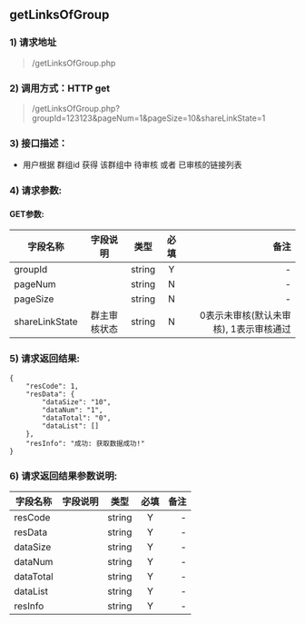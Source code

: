 

## getLinksOfGroup

### 1) 请求地址

> /getLinksOfGroup.php

### 2) 调用方式：HTTP get

> /getLinksOfGroup.php?groupId=123123&pageNum=1&pageSize=10&shareLinkState=1

### 3) 接口描述：

* 用户根据 群组id 获得 该群组中 待审核 或者 已审核的链接列表

### 4) 请求参数:

#### GET参数:
|字段名称       |字段说明         |类型            |必填            |备注     |
| -------------|:--------------:|:--------------:|:--------------:| ------:|
|groupId||string|Y|-|
|pageNum||string|N|-|
|pageSize||string|N|-|
|shareLinkState|群主审核状态|string|N|0表示未审核(默认未审核), 1表示审核通过|



### 5) 请求返回结果:

```
{
    "resCode": 1,
    "resData": {
        "dataSize": "10",
        "dataNum": "1",
        "dataTotal": "0",
        "dataList": []
    },
    "resInfo": "成功: 获取数据成功!"
}
```


### 6) 请求返回结果参数说明:
|字段名称       |字段说明         |类型            |必填            |备注     |
| -------------|:--------------:|:--------------:|:--------------:| ------:|
|resCode||string|Y|-|
|resData||string|Y|-|
|dataSize||string|Y|-|
|dataNum||string|Y|-|
|dataTotal||string|Y|-|
|dataList||string|Y|-|
|resInfo||string|Y|-|

